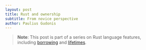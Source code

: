 ```yaml
---
layout: post
title: Rust and ownership
subtitle: From novice perspective
author: Paulius Gudonis
---
```


> **Note**: This post is part of a series on Rust language features, including [borrowing]() and [lifetimes]().